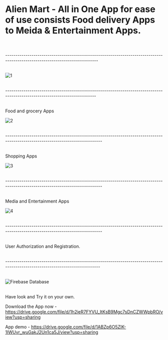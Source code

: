 # Alien Mart - All in One App for ease of use consists Food delivery Apps to Meida & Entertainment Apps. <br><br>

---------------------------------------------------------------------------------------------------------------------------- <br><br>

![1](https://github.com/Shivam9456Singh/Alien_Mart/assets/113454708/eee94262-b975-4680-880b-dc7fe533507a) <br><br>


--------------------------------------------------------------------------------------------------------------------------- <br><br>

Food and grocery Apps

![2](https://github.com/Shivam9456Singh/Alien_Mart/assets/113454708/21ad3dd0-5eca-4dd7-ae53-48aecce4ee04) <br><br>


------------------------------------------------------------------------------------------------------------------------------ <br><br>

Shopping Apps

![3](https://github.com/Shivam9456Singh/Alien_Mart/assets/113454708/727b1982-1d09-49d7-b845-49ea16b869be) <br><br>

------------------------------------------------------------------------------------------------------------------------------ <br><br>

Media and Entertainment Apps

![4](https://github.com/Shivam9456Singh/Alien_Mart/assets/113454708/b31074ef-8474-4b2e-b7fd-3838c069d6e9)<br><br>


------------------------------------------------------------------------------------------------------------------------------ <br><br>

User Authorization and Registration.<br><br>

-----------------------------------------------------------------------------------------------------------------------------<br><br>

![Firebase Database](https://github.com/Shivam9456Singh/Alien_Mart/assets/113454708/94f0d387-a39f-4e7a-ba76-2447b2a91598)<br><br>


Have look and Try it on your own. 

Download the App now - https://drive.google.com/file/d/1h2ieR7FYVU_ItKsB9Mgc7sDnCZWWpbRO/view?usp=sharing


App demo - https://drive.google.com/file/d/1ABZp6O5ZlK-1IWUvr_wuGakJ2Un1ca5J/view?usp=sharing



